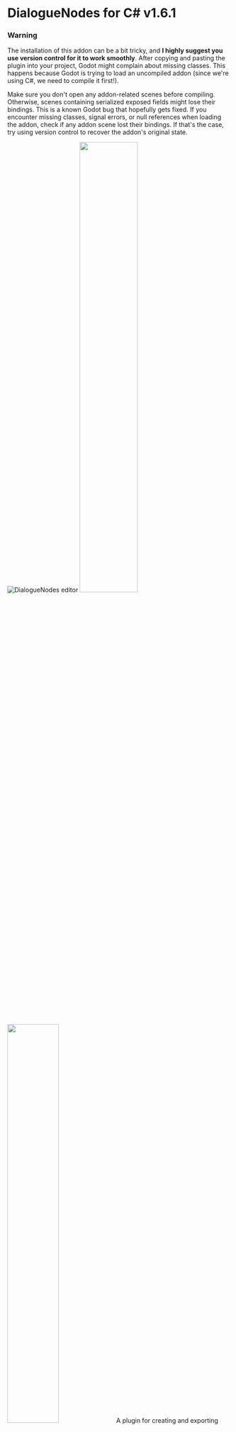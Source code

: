 # DialogueNodes for C# v1.6.1
### Warning
The installation of this addon can be a bit tricky, and **I highly suggest you use version control for it to work smoothly**. After copying and pasting the plugin into your project, Godot might complain about missing classes. This happens because Godot is trying to load an uncompiled addon (since we're using C#, we need to compile it first!).

Make sure you don't open any addon-related scenes before compiling. Otherwise, scenes containing serialized exposed fields might lose their bindings. This is a known Godot bug that hopefully gets fixed. If you encounter missing classes, signal errors, or null references when loading the addon, check if any addon scene lost their bindings. If that's the case, try using version control to recover the addon's original state.

![DialogueNodes editor](.screenshots/DN5.png)
<img src='.screenshots/DN4.png' width='51%'/>
<img src='.screenshots/DN3.png' width='48%'/>
A plugin for creating and exporting dialogue trees from within the Godot Editor using C#.
Godot provides all the tools needed to create your dialogue system, however, for most game developers, this task is tedious and complex. This is where Dialogue Nodes come into the picture. The plugin extends your Godot editor to allow for creating, testing, and incorporating branching dialogues in your game.

#####
## Features
### Simple and straight-forward editor
The dialogue editor was created with the focus on keeping the workflow simple and easy to pick up. While the editor supports powerful features under the hood, it tries to stay out of the way of the user. A beginner can easily pick up the editor and start creating basic dialogues thanks to the intuitive design. If your focus is on creating simple dialogues for your game, you can get set up in no time. If you want to work with multiple dialogue files or put all the branching dialogues in one file, DialogueNodes has got you covered. Heck! Do both if you want!

### Dialogue animations, conditions, variables, signals: it's all there!
The real power of the plugin lies in the tools it provides the user to utilize the full potential of the feature-rich dialogue editor. Be it using variable values in the dialogue, conditional dialogues or even conditional options, modifying variable values and even emitting signals which open up a world of possibilities when it comes to custom events during the dialogue.

### Test it before you save it
The plugin allows for running any branching dialogue within the editor itself for quick testing and faster iteration times. No need to run your game every time you modify the dialogue. Under the hood, this uses the same `DialogueBox` node you'll use in your project. So, you'll know exactly how your dialogue will run in-game without even running the game!

Additionally, enable the debugging toggle to understand what events are occurring as the dialogue runs. Note: this feature only works in the editor, not the game.

### Put a dialogue box in your game in just 2 steps
Once you have your dialogue files and are ready to test them out in-game, the plugin provides a super simple way of creating dialogue boxes for your game.

1. Add the `DialogueBox` node to your scene and set its position and size as per your requirements.
2. Select the dialogue file from the inspector and run `$DialogueBox.start('<YOUR_START_ID>')` in your code to start the dialogue.

The `DialogueBox` node provides several options to customize the look and layout to your liking. However, being derived from `Control` nodes, it is recommended to change the colors, font and borders using Godot's theme editor.

#####
## Extended Features
### New C# BBCode FXs!

- wait
- speed
- pause
- colormod fx
- cuss
- ghost
- heart
- jump
- l33t
- nervous
- number
- rain
- sparkle
- uWu
- woo

https://github.com/germanbv/DialogueNodesForCSharp/assets/72418115/39fb645a-d031-45b8-baf6-2be203ce8dc6

### External variables support
Let the dialogue manager read your external class and learn about your public variables. You will be able to GET, SET and COMPARE your external variables within your dialogue!

![image](https://github.com/germanbv/DialogueNodesForCSharp/assets/72418115/eda12943-6aeb-4797-8b52-382b007561db)
![image](https://github.com/germanbv/DialogueNodesForCSharp/assets/72418115/2a2dbc52-c4ca-495e-aa4c-1dee2ba8901f)


### Improved conditionals
Conditional Nodes support consulting against an external or internal variable.

![image](https://github.com/germanbv/DialogueNodesForCSharp/assets/72418115/220572ff-2f56-4407-b8d5-338a42943d5a)

### Optimized Performance
I've ported, refactored, and optimized the original formula in a way that utilizes less horsepower and fixes some issues.

### Improved transitions
You can use the new "console" transition fx. Transitions detect punctuation, you can set up a small pause to play during punctuation, making dialogues a tiny bit juicer.

![image](https://github.com/germanbv/DialogueNodesForCSharp/assets/72418115/e95565bf-d3f5-47f2-9b9c-45f5d3222e1e)

### Play type sound FX 
A Demo scene contains an example of how to play a type sound fx during the dialogue.

![image](https://github.com/germanbv/DialogueNodesForCSharp/assets/72418115/51058663-00e4-4ec6-84c8-8fc79643e2f7)

### Visual static types
In opposite to GDScript, C# needs to know if you are working with a certain type of variable, variable types are now visible in the Dialogue Node's editor, similarly, you can define variable types for internal variables as part of your dialogue.

![image](https://github.com/germanbv/DialogueNodesForCSharp/assets/72418115/f7ba2153-5528-44be-9bdd-c0aec168e7eb)
![image](https://github.com/germanbv/DialogueNodesForCSharp/assets/72418115/3ba80b64-be2b-47e5-bde2-3e1ebeee376c)

#####
## Installation
- Copy the addons/dlaogue_nodes and example folders and paste them into your project.
- This is a C# plugin and currently on 4.2.1; C# plugins have a tricky behavior, you must have created a C# solution to make this work as we need the editor to have compiled the plugin before we load it.
- In case you don't have a C# solution, go to Project > Tools > C# > Create C# Solution.
- Now you should be able to "Build a project" (Alt+B) so that the plugin compiles.
- I suggest you restart Godot at this point.
- Go to Project > Project Settings > Plugins and Enable Dialogue Nodes for C#.
- Done!

#####
## Known C# related issues
- .NET: Failed to unload assemblies: This bug is a [Godot-related issue](https://github.com/godotengine/godot/issues/78513) and it's a very ugly one. It seems to trigger whenever you work on an addon-related script while having the plugin enabled. In that case, Godot will not be able to unload the assemblies (probably because they are in use by the editor). This will cause the editor to be unable to compile the project and you will need to restart the editor. Be aware that, if you have any scene that makes use of an addon-related file with serialized references... those references might get lost and the plugin might break (I highly suggest using version control to recover these references after stepping into this issue, a workaround is to hardcode any reference until this bug gets fixed).
- When closing Godot you might get: "Attempt to disconnect a nonexistent connection from RichTextLabel". Although this is harmless.. this is another [Godot-related bug](https://github.com/godotengine/godot/issues/76708) caused by the [tool] keyword within C# scripts.
  
#####
## Known ORIGINAL Addon issues
- DialogueNode in the workplace may have wrong colored slots on light themes
- Using return character in the dialogue results in options not showing up in certain cases
- Shifting focus to empty option from another empty option results in the option data moving around
- DialogNodes in the graph have options overflowing outside the edges. This seems to be a bug introduced in Godot 4.2

If you find any bugs or issues, [report them in the issues page](https://github.com/germanbv/DialogueNodesForCSharp/issues). Please ensure the same or similar issues aren't already present before creating your own.

#####
## Want to learn more?
Make sure you check the [Wiki](https://github.com/germanbv/DialogueNodesForCSharp/wiki)
